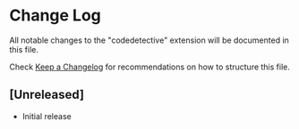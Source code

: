 # Change Log

All notable changes to the "codedetective" extension will be documented in this file.

Check [Keep a Changelog](http://keepachangelog.com/) for recommendations on how to structure this file.

## [Unreleased]

- Initial release